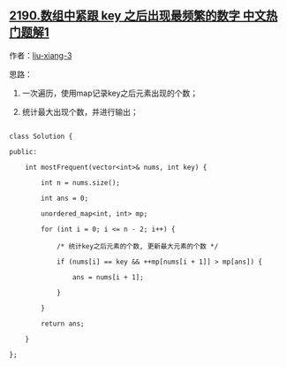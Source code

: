 ## [2190.数组中紧跟 key 之后出现最频繁的数字 中文热门题解1](https://leetcode.cn/problems/most-frequent-number-following-key-in-an-array/solutions/100000/cyi-ci-bian-li-shi-xian-by-liu-xiang-3-lgnz)

作者：[liu-xiang-3](https://leetcode.cn/u/liu-xiang-3)

思路：
1. 一次遍历，使用map记录key之后元素出现的个数；
2. 统计最大出现个数，并进行输出；
```
class Solution {
public:
    int mostFrequent(vector<int>& nums, int key) {
        int n = nums.size();
        int ans = 0;
        unordered_map<int, int> mp;
        for (int i = 0; i <= n - 2; i++) {
            /* 统计key之后元素的个数, 更新最大元素的个数 */
            if (nums[i] == key && ++mp[nums[i + 1]] > mp[ans]) {
                ans = nums[i + 1];
            }
        }
        return ans;
    }
};
```
